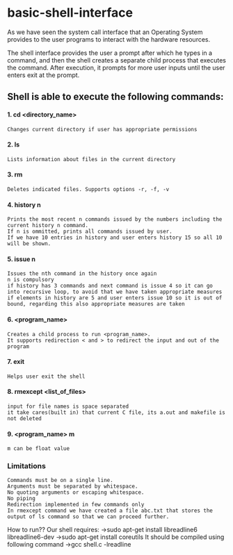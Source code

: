 # basic-shell-interface

As we have seen the system call interface that an Operating System provides to the  user  programs  to  interact  with  the  hardware  resources. 

The  shell interface  provides the  user  a  prompt  after  which  he  types  in  a  command, and  then the  shell creates a separate child process that executes the command. After execution, it prompts for more user inputs until  the  user  enters exit at  the  prompt. 

## Shell  is  able  to execute  the  following commands:
#### 1. cd <directory_name>
	Changes current directory if user has appropriate permissions

#### 2. ls
	Lists information about files in the current directory

#### 3. rm
	Deletes indicated files. Supports options -r, -f, -v

#### 4. history n
	Prints the most recent n commands issued by the numbers including the current history n command. 
	If n is ommitted, prints all commands issued by user.
	If we have 10 entries in history and user enters history 15 so all 10 will be shown.

#### 5. issue n
	Issues the nth command in the history once again
	n is compulsory
	if history has 3 commands and next command is issue 4 so it can go into recursive loop, to avoid that we have taken appropriate measures
	if elements in history are 5 and user enters issue 10 so it is out of bound, regarding this also appropriate measures are taken

#### 6. <program_name>
	Creates a child process to run <program_name>. 
	It supports redirection < and > to redirect the input and out of the program

#### 7. exit
	Helps user exit the shell

#### 8. rmexcept <list_of_files>
	input for file names is space separated
	it take cares(built in) that current C file, its a.out and makefile is not deleted

#### 9. <program_name> m
	m can be float value

### Limitations
    Commands must be on a single line.
    Arguments must be separated by whitespace.
    No quoting arguments or escaping whitespace.
    No piping
    Redirection implemented in few commands only
    In rmexcept command we have created a file abc.txt that stores the output of ls command so that we can proceed further.


How to run??
	Our shell requires:
    	->sudo apt-get install libreadline6 libreadline6-dev
    	->sudo apt-get install coreutils
    It should be compiled using following command
    	->gcc shell.c -lreadline 
